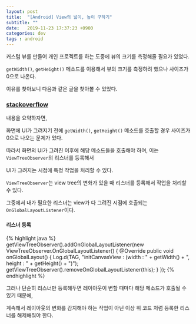 ```yaml
---
layout: post
title:  "[Android] View의 넓이, 높이 구하기"
subtitle: ""
date:   2019-11-23 17:37:23 +0900
categories: dev
tags : android
---
```


커스텀 뷰를 만들어 개인 프로젝트를 하는 도중에 뷰의 크기를 측정해줄 필요가 있었다.

`getWidth()`, `getHeight()` 메소드를 이용해서 뷰의 크기를 측정하려 했으나 사이즈가 0으로 나온다.

이유를 찾아보니 다음과 같은 글을 찾아볼 수 있었다.

### [stackoverflow]({{"https://stackoverflow.com/questions/3591784/views-getwidth-and-getheight-returns-0/15578844"}})

내용을 요약하자면,

화면에 UI가 그려지기 전에 `getWidth()`, `getHeight()` 메소드를 호출할 경우 사이즈가 0으로 나오는 문제가 있다.

따라서 화면의 UI가 그려진 이후에 해당 메소드들을 호출해야 하며, 이는 `ViewTreeObserver`의 리스너를 등록해서 

UI가 그려지는 시점에 특정 작업을 처리할 수 있다.

`ViewTreeObserver`는 view tree의 변화가 있을 때 리스너를 등록해서 작업을 처리할 수 있다. 

그중에서 내가 필요한 리스너는 view가 다 그려진 시점에 호출되는 `OnGlobalLayoutListener`이다.

#### 리스너 등록

{% highlight java %}
getViewTreeObserver().addOnGlobalLayoutListener(new ViewTreeObserver.OnGlobalLayoutListener() {
            @Override
            public void onGlobalLayout() {
                Log.d(TAG, "initCanvasView : (width : " + getWidth() + ", height : " + getHeight() + ")");
                getViewTreeObserver().removeOnGlobalLayoutListener(this);
            }
        });
{% endhighlight %}

그러나 단순히 리스너만 등록해두면 레이아웃이 변할 때마다 해당 메소드가 호출될 수 있기 때문에,

계속해서 레이아웃의 변화를 감지해야 하는 작업이 아닌 이상 위 코드 처럼 등록한 리스너를 해제해줘야 한다.
